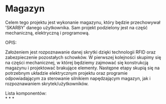 # Magazyn
Celem tego projektu jest wykonanie magazynu, który będzie przechowywał 'SKARBY' danego użytkownika. Sam projekt podzielony jest na część mechaniczną, elektryczną i programową.


OPIS:

Założeniem jest rozpoznawanie danej skrytki dzięki technologii RFID oraz zabezpieczenie pozostałych schowków.
W pierwszej kolejności skupimy się na części mechanicznej, w której będziemy zajmować się konstrukcją magazynu i projektować brakujące elementy.
Następne etapy skupią się na potrzebnym układzie elektrycznym projektu oraz programie odpowiadającym za sterowanie silnikiem napędzającym magazyn, jak i rozpoznawaniem skrytek/użytkowników.

Lista komponentów: <br>
*
*
*

